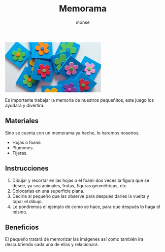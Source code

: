 ﻿---
layout: post
title:  "Memorama"
tags: [espacial]
categories: [bebes, actividad]
author: monse
image: /assets/posts/2020-06-23-memorama.jpeg
---
![Actividad memorama](/assets/posts/2020-06-23-memorama.jpeg)<br/>

Es importante trabajar la memoria de nuestros pequeñitos, este juego los ayudará y divertirá. 

## Materiales 
Sino se cuenta con un memorama ya hecho, lo haremos nosotros. 
- Hojas o foami.
- Plumones.
- Tijeras.

## Instrucciones 
1. Dibujar y recortar en las hojas o el foami dos veces la figura que se desee, ya sea animales, frutas, figuras geométricas, etc. 
2. Colocarlas en una superficie plana.
3. Decirle al pequeño que las observe para después darles la vuelta y tapar el dibujo.
4. Le pondremos el ejemplo de como se hace, para que después lo haga el mismo. 

## Beneficios 
El pequeño tratará de memorizar las imágenes así como también ira descubriendo cada una de ellas y relacionará. 
